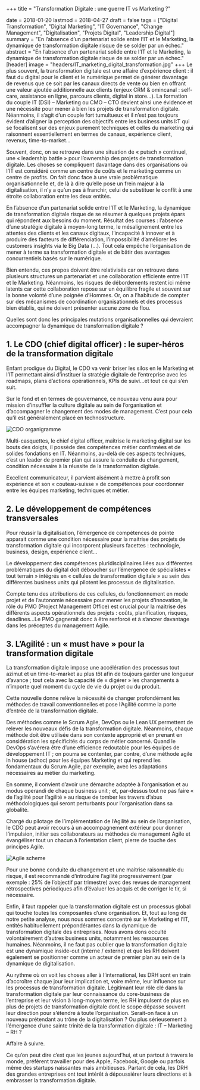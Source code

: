 +++
title = "Transformation Digitale : une guerre IT vs Marketing ?"

date = 2018-01-20
lastmod = 2018-04-27
draft = false
tags = ["Digital Transformation", "Digital Marketing", "IT Governance", "Change Management", "Digitalisation", "Projets Digital", "Leadership Digital"]
summary = "En l’absence d’un partenariat solide entre l’IT et le Marketing, la dynamique de transformation digitale risque de se solder par un échec."
abstract = "En l’absence d’un partenariat solide entre l’IT et le Marketing, la dynamique de transformation digitale risque de se solder par un échec."
[header]
image = "headers/IT_marketing_digital_transformation.jpg"
+++
Le plus souvent, la transformation digitale est une affaire d’expérience client : il faut du digital pour le client et le numérique permet de générer davantage de revenus que ce soit par les canaux directs de vente ou bien en offrant une valeur ajoutée additionnelle aux clients (enjeux CRM & omincanal : self-care, assistance en ligne, parcours clients, digital in store…).
La formation du couple IT (DSI) – Marketing ou CMO – CTO devient ainsi une évidence et une nécessité pour mener à bien les projets de transformation digitale. Néanmoins, il s’agit d’un couple fort tumultueux et il n’est pas toujours évident d’aligner la perception des objectifs entre les business units I:T qui se focalisent sur des enjeux purement techniques et celles du marketing qui raisonnent essentiellement en termes de canaux, expérience client, revenus, time-to-market…

Souvent, donc, on se retrouve dans une situation de « putsch » continuel, une « leadership battle » pour l’ownership des projets de transformation digitale. Les choses se compliquent davantage dans des organisations où l’IT est considéré comme un centre de coûts et le marketing comme un centre de profits. On fait donc face à une vraie problématique organisationnelle et, de là à dire qu’elle pose un frein majeur à la digitalisation, il n’y a qu’un pas à franchir, celui de substituer le conflit à une étroite collaboration entre les deux entités.

En l’absence d’un partenariat solide entre l’IT et le Marketing, la dynamique de transformation digitale risque de se résumer à quelques projets épars qui répondent aux besoins du moment. Résultat des courses : l’absence d’une stratégie digitale à moyen-long terme, le mésalignement entre les attentes des clients et les canaux digitaux, l’incapacité à innover et à produire des facteurs de différenciation, l’impossibilité d’améliorer les customers insights via le Big Data (…). Tout cela empêche l’organisation de mener à terme sa transformation digitale et de bâtir des avantages concurrentiels basés sur le numérique.

Bien entendu, ces propos doivent être relativisés car on retrouve dans plusieurs structures un partenariat et une collaboration efficiente entre l’IT et le Marketing. Néanmoins, les risques de débordements restent ici même latents car cette collaboration repose sur un équilibre fragile et souvent sur la bonne volonté d’une poignée d’Hommes. Or, on a l’habitude de compter sur des mécanismes de coordination organisationnels et des processus bien établis, qui ne doivent présenter aucune zone de flou.

Quelles sont donc les principales mutations organisationnelles qui devraient accompagner la dynamique de transformation digitale ?

## 1. Le CDO (chief digital officer) : le super-héros de la transformation digitale
Enfant prodigue du Digital, le CDO va venir briser les silos en le Marketing et l’IT permettant ainsi d’instituer la stratégie digitale de l’entreprise avec les roadmaps, plans d’actions opérationnels, KPIs de suivi…et tout ce qui s’en suit.

Sur le fond et en termes de gouvernance, ce nouveau venu aura pour mission d’insuffler la culture digitale au sein de l’organisation et d’accompagner le changement des modes de management. C’est pour cela qu’il est généralement placé en technostructure.

![CDO organigramme](/img/cdo.jpg)

Multi-casquettes, le chief digital officer, maîtrise le marketing digital sur les bouts des doigts, il possède des compétences métier confirmées et de solides fondations en IT. Néanmoins, au-delà de ces aspects techniques, c’est un leader de premier plan qui assure la conduite du changement, condition nécessaire à la réussite de la transformation digitale.

Excellent communicateur, il parvient aisément à mettre à profit son expérience et son « couteau-suisse » de compétences pour coordonner entre les équipes marketing, techniques et métier.

## 2. Le développement de compétences transversales
Pour réussir la digitalisation, l’émergence de compétences de pointe apparait comme une condition nécessaire pour la maitrise des projets de transformation digitale qui incorporent plusieurs facettes : technologie, business, design, expérience client…

Le développement des compétences pluridisciplinaires liées aux différentes problématiques du digital doit déboucher sur l’émergence de spécialistes « tout terrain » intégrés en « cellules de transformation digitale » au sein des différentes business units qui pilotent les processus de digitalisation.

Compte tenu des attributions de ces cellules, du fonctionnement en mode projet et de l’autonomie nécessaire pour mener les projets d’innovation, le rôle du PMO (Project Management Office) est crucial pour la maitrise des différents aspects opérationnels des projets : coûts, planification, risques, deadlines…Le PMO gagnerait donc à être renforcé et à s’ancrer davantage dans les préceptes du management Agile.

## 3. L’Agilité : un « must have » pour la transformation digitale
La transformation digitale impose une accélération des processus tout azimut et un time-to-market au plus tôt afin de toujours garder une longueur d’avance ; tout cela avec la capacité de « digérer » les changements à n’importe quel moment du cycle de vie du projet ou du produit.

Cette nouvelle donne relève la nécessité de changer profondément les méthodes de travail conventionnelles et pose l’Agilité comme la porte d’entrée de la transformation digitale.

Des méthodes comme le Scrum Agile, DevOps ou le Lean UX permettent de relever les nouveaux défis de la transformation digitale. Néanmoins, chaque méthode doit être utilisée dans son contexte approprié et en prenant en considération les spécificités du corps de métier concerné. Quand le DevOps s’avérera être d’une efficience redoutable pour les équipes de développement IT ; on pourra se contenter, par contre, d’une méthode agile in house (adhoc) pour les équipes Marketing et qui reprend les fondamentaux du Scrum Agile, par exemple, avec les adaptations nécessaires au métier du marketing.

En somme, il convient d’avoir une démarche adaptée à l’organisation et au modus operandi de chaque business unit ; et, par-dessus tout ne pas faire « de l’agilité pour l’agilité » au risque de tomber les travers d’abus méthodologiques qui seront perturbants pour l’organisation dans sa globalité.

Chargé du pilotage de l’implémentation de l’Agilité au sein de l’organisation, le CDO peut avoir recours à un accompagnement extérieur pour donner l’impulsion, initier ses collaborateurs au méthodes de management Agile et évangéliser tout un chacun à l’orientation client, pierre de touche des principes Agile.

![Agile scheme](/img/brain.jpg)

Pour une bonne conduite du changement et une maitrise raisonnable du risque, il est recommandé d’introduire l’agilité progressivement (par exemple : 25% de l’objectif par trimestre) avec des revues de management rétrospectives périodiques afin d’évaluer les acquis et de corriger le tir, si nécessaire.

Enfin, il faut rappeler que la transformation digitale est un processus global qui touche toutes les composantes d’une organisation. Et, tout au long de notre petite analyse, nous nous sommes concentré sur le Marketing et l’IT, entités habituellement prépondérantes dans la dynamique de transformation digitale des entreprises. Nous avons dons occulté volontairement d’autres business units, notamment les ressources humaines. Néanmoins, il ne faut pas oublier que la transformation digitale est une dynamique inside-out (interne / externe) et que les RH doivent également se positionner comme un acteur de premier plan au sein de la dynamique de digitalisation.

Au rythme où on voit les choses aller à l’international, les DRH sont en train d’accroître chaque jour leur implication et, voire même, leur influence sur les processus de transformation digitale. Légitimant leur rôle clé dans la transformation digitale par leur connaissance du core-business de l’entreprise et leur vision à long-moyen terme, les RH impulsent de plus en plus de projets de transformation digitale dont le scope dépasse souvent leur direction pour s’étendre à toute l’organisation. Serait-on face à un nouveau prétendant au trône de la digitalisation ? Ou plus sérieusement à l’émergence d’une sainte trinité de la transformation digitale : IT – Marketing – RH ?

Affaire à suivre.

Ce qu’on peut dire c’est que les jeunes aujourd’hui, et un partout à travers le monde, préfèrent travailler pour des Apple, Facebook, Google ou parfois même des startups naissantes mais ambitieuses. Partant de cela, les DRH des grandes entreprises ont tout intérêt à dépoussiérer leurs directions et à embrasser la transformation digitale.
